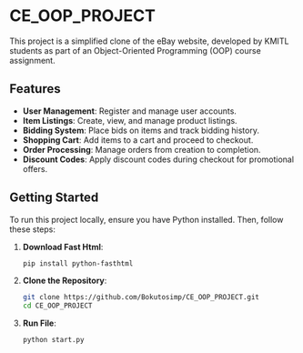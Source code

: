 # CE_OOP_PROJECT

This project is a simplified clone of the eBay website, developed by KMITL students as part of an Object-Oriented Programming (OOP) course assignment.

## Features

- **User Management**: Register and manage user accounts.
- **Item Listings**: Create, view, and manage product listings.
- **Bidding System**: Place bids on items and track bidding history.
- **Shopping Cart**: Add items to a cart and proceed to checkout.
- **Order Processing**: Manage orders from creation to completion.
- **Discount Codes**: Apply discount codes during checkout for promotional offers.

## Getting Started

To run this project locally, ensure you have Python installed. Then, follow these steps:

1. **Download Fast Html**:
   ```bash
   pip install python-fasthtml
   ```
2. **Clone the Repository**:
   ```bash
   git clone https://github.com/Bokutosimp/CE_OOP_PROJECT.git
   cd CE_OOP_PROJECT
   ```
3. **Run File**:
   ```bash
   python start.py
   ```
